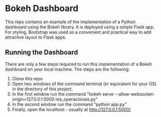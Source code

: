 # Bokeh Dashboard

This repo contains an example of the implementation of a Python dashboard using the Bokeh library. It is deployed using a simple Flask app. For styling, Bootstrap was used as a convenient and practical way to add attractive layout to Flask apps.



## Running the Dashboard

There are only a few steps required to run this implementation of a Bokeh dashboard on your local machine. The steps are the following:

1. Clone this repo
2. Open two windows of the command terminal (or equivalent for your OS) in the directory of this project.
3. In the first window run the command "bokeh serve --allow-websocket-origin=127.0.0.1:5000 res_operacionais.py"
4. In the second window run the command "python app.py"
5. Finally, open the localhost - usually at http://127.0.0.1:5000/


